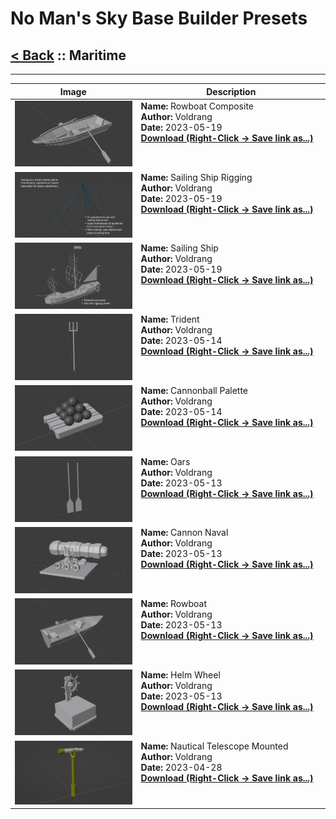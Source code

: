 # No Man's Sky Base Builder Presets  

## [< Back](https://djmonkeyuk.github.io/nms-base-builder-presets/) :: Maritime

___


<table cellpadding="10">
<thead>
    <tr>
        <th>Image</th>
        <th>Description</th>
    </tr>
</thead>
<tbody>
    <tr>
            <td width="40%"><img src="https://raw.githubusercontent.com/djmonkeyuk/nms-base-builder-presets/master/images/Maritime/Voldrang_RowboatComposite.jpg"></td>
            <td valign="top" width="60%"><b>Name:</b> Rowboat Composite <br /> <b>Author:</b> Voldrang <br /><b>Date:</b> 2023-05-19 <br /> <b><a href="https://raw.githubusercontent.com/djmonkeyuk/nms-base-builder-presets/master/Maritime/Voldrang_RowboatComposite.json">Download (Right-Click -> Save link as...)</a></b></td>
        </tr><tr>
            <td width="40%"><img src="https://raw.githubusercontent.com/djmonkeyuk/nms-base-builder-presets/master/images/Maritime/Voldrang_SailingShipRigging.jpg"></td>
            <td valign="top" width="60%"><b>Name:</b> Sailing Ship Rigging <br /> <b>Author:</b> Voldrang <br /><b>Date:</b> 2023-05-19 <br /> <b><a href="https://raw.githubusercontent.com/djmonkeyuk/nms-base-builder-presets/master/Maritime/Voldrang_SailingShipRigging.json">Download (Right-Click -> Save link as...)</a></b></td>
        </tr><tr>
            <td width="40%"><img src="https://raw.githubusercontent.com/djmonkeyuk/nms-base-builder-presets/master/images/Maritime/Voldrang_SailingShip.jpg"></td>
            <td valign="top" width="60%"><b>Name:</b> Sailing Ship <br /> <b>Author:</b> Voldrang <br /><b>Date:</b> 2023-05-19 <br /> <b><a href="https://raw.githubusercontent.com/djmonkeyuk/nms-base-builder-presets/master/Maritime/Voldrang_SailingShip.json">Download (Right-Click -> Save link as...)</a></b></td>
        </tr><tr>
            <td width="40%"><img src="https://raw.githubusercontent.com/djmonkeyuk/nms-base-builder-presets/master/images/Maritime/Voldrang_Trident.jpg"></td>
            <td valign="top" width="60%"><b>Name:</b> Trident <br /> <b>Author:</b> Voldrang <br /><b>Date:</b> 2023-05-14 <br /> <b><a href="https://raw.githubusercontent.com/djmonkeyuk/nms-base-builder-presets/master/Maritime/Voldrang_Trident.json">Download (Right-Click -> Save link as...)</a></b></td>
        </tr><tr>
            <td width="40%"><img src="https://raw.githubusercontent.com/djmonkeyuk/nms-base-builder-presets/master/images/Maritime/Voldrang_CannonballPalette.jpg"></td>
            <td valign="top" width="60%"><b>Name:</b> Cannonball Palette <br /> <b>Author:</b> Voldrang <br /><b>Date:</b> 2023-05-14 <br /> <b><a href="https://raw.githubusercontent.com/djmonkeyuk/nms-base-builder-presets/master/Maritime/Voldrang_CannonballPalette.json">Download (Right-Click -> Save link as...)</a></b></td>
        </tr><tr>
            <td width="40%"><img src="https://raw.githubusercontent.com/djmonkeyuk/nms-base-builder-presets/master/images/Maritime/Voldrang_Oars.jpg"></td>
            <td valign="top" width="60%"><b>Name:</b> Oars <br /> <b>Author:</b> Voldrang <br /><b>Date:</b> 2023-05-13 <br /> <b><a href="https://raw.githubusercontent.com/djmonkeyuk/nms-base-builder-presets/master/Maritime/Voldrang_Oars.json">Download (Right-Click -> Save link as...)</a></b></td>
        </tr><tr>
            <td width="40%"><img src="https://raw.githubusercontent.com/djmonkeyuk/nms-base-builder-presets/master/images/Maritime/Voldrang_CannonNaval.jpg"></td>
            <td valign="top" width="60%"><b>Name:</b> Cannon Naval <br /> <b>Author:</b> Voldrang <br /><b>Date:</b> 2023-05-13 <br /> <b><a href="https://raw.githubusercontent.com/djmonkeyuk/nms-base-builder-presets/master/Maritime/Voldrang_CannonNaval.json">Download (Right-Click -> Save link as...)</a></b></td>
        </tr><tr>
            <td width="40%"><img src="https://raw.githubusercontent.com/djmonkeyuk/nms-base-builder-presets/master/images/Maritime/Voldrang_Rowboat.jpg"></td>
            <td valign="top" width="60%"><b>Name:</b> Rowboat <br /> <b>Author:</b> Voldrang <br /><b>Date:</b> 2023-05-13 <br /> <b><a href="https://raw.githubusercontent.com/djmonkeyuk/nms-base-builder-presets/master/Maritime/Voldrang_Rowboat.json">Download (Right-Click -> Save link as...)</a></b></td>
        </tr><tr>
            <td width="40%"><img src="https://raw.githubusercontent.com/djmonkeyuk/nms-base-builder-presets/master/images/Maritime/Voldrang_HelmWheel.jpg"></td>
            <td valign="top" width="60%"><b>Name:</b> Helm Wheel <br /> <b>Author:</b> Voldrang <br /><b>Date:</b> 2023-05-13 <br /> <b><a href="https://raw.githubusercontent.com/djmonkeyuk/nms-base-builder-presets/master/Maritime/Voldrang_HelmWheel.json">Download (Right-Click -> Save link as...)</a></b></td>
        </tr><tr>
            <td width="40%"><img src="https://raw.githubusercontent.com/djmonkeyuk/nms-base-builder-presets/master/images/Maritime/Voldrang_NauticalTelescopeMounted.jpg"></td>
            <td valign="top" width="60%"><b>Name:</b> Nautical Telescope Mounted <br /> <b>Author:</b> Voldrang <br /><b>Date:</b> 2023-04-28 <br /> <b><a href="https://raw.githubusercontent.com/djmonkeyuk/nms-base-builder-presets/master/Maritime/Voldrang_NauticalTelescopeMounted.json">Download (Right-Click -> Save link as...)</a></b></td>
        </tr>
</tbody>
</table>
    